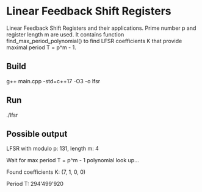 # Linear Feedback Shift Registers
Linear Feedback Shift Registers and their applications. Prime number p and register length m are used.
It contains function find_max_period_polynomial() to find LFSR coefficients K that provide maximal period T = p^m - 1.
## Build
g++ main.cpp -std=c++17 -O3 -o lfsr
## Run
./lfsr
## Possible output
LFSR with modulo p: 131, length m: 4

Wait for max period T = p^m - 1 polynomial look up...

Found coefficients K: (7, 1, 0, 0)

Period T: 294'499'920

